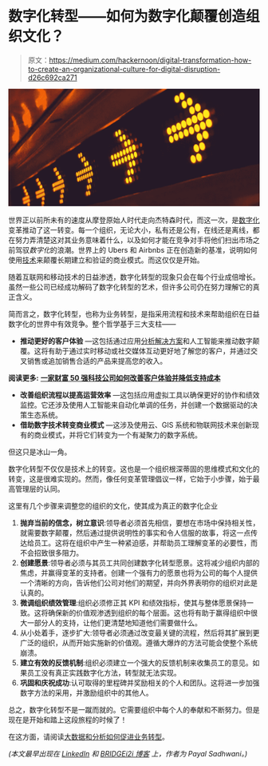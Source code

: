 # 数字化转型——如何为数字化颠覆创造组织文化？

> 原文：<https://medium.com/hackernoon/digital-transformation-how-to-create-an-organizational-culture-for-digital-disruption-d26c692ca271>

![](img/a5c1d618de241a266a241e5a1f6a8c8b.png)

世界正以前所未有的速度从摩登原始人时代走向杰特森时代，而这一次，是[数字化](https://hackernoon.com/tagged/digital)变革推动了这一转变。每一个组织，无论大小，私有还是公有，在线还是离线，都在努力弄清楚这对其业务意味着什么，以及如何才能在竞争对手将他们扫出市场之前驾驭*数字化*的浪潮。世界上的 Ubers 和 Airbnbs 正在创造新的基准，说明如何使用[技术](https://hackernoon.com/tagged/technology)来颠覆长期建立和验证的商业模式。而这仅仅是开始。

随着互联网和移动技术的日益渗透，数字化转型的现象只会在每个行业成倍增长。虽然一些公司已经成功解码了数字化转型的艺术，但许多公司仍在努力理解它的真正含义。

简而言之，数字化转型，也称为业务转型，是指采用流程和技术来帮助组织在日益数字化的世界中有效竞争。整个哲学基于三大支柱——

*   **推动更好的客户体验** —这包括通过应用[分析解决方案](http://www.bridgei2i.com/#solutions)和人工智能来推动数字颠覆。这将有助于通过实时移动或社交媒体互动更好地了解您的客户，并通过交叉销售或追加销售合适的产品来提高您的收入。

**阅读更多:** [**一家财富 50 强科技公司如何改善客户体验并降低支持成本**](http://bridgei2i.viewpage.co/Customer-Intelligence-to-improve-customer-experience-of-a-tech-company?_ga=2.147967479.1905541929.1502898552-661577293.1468908986)

*   **改善组织流程以提高运营效率** —这包括应用虚拟工具以确保更好的协作和绩效监控。它还涉及使用人工智能来自动化单调的任务，并创建一个数据驱动的决策生态系统。
*   **借助数字技术转变商业模式** —这涉及使用云、GIS 系统和物联网技术来创新现有的商业模式，并将它们转变为一个有凝聚力的数字系统。

但这只是冰山一角。

数字化转型不仅仅是技术上的转变。这也是一个组织根深蒂固的思维模式和文化的转变，这是很难实现的。然而，像任何变革管理倡议一样，它始于小步骤，始于最高管理层的认同。

这里有几个步骤来调整您的组织的文化，使其成为真正的数字化企业

1.  **抛弃当前的信念，树立意识**:领导者必须首先相信，要想在市场中保持相关性，就需要数字颠覆，然后通过提供说明性的事实和令人信服的故事，将这一点传达给员工。这将在组织中产生一种紧迫感，并帮助员工理解变革的必要性，而不会招致很多阻力。
2.  **创建愿景**:领导者必须与其员工共同创建数字化转型愿景。这将减少组织内部的焦虑，并赢得变革的支持者。创建一个强有力的愿景也将为公司的每个人提供一个清晰的方向，告诉他们公司对他们的期望，并向外界表明你的组织对此是认真的。
3.  **微调组织绩效管理**:组织必须修正其 KPI 和绩效指标，使其与整体愿景保持一致。这将确保新的价值观渗透到组织的每个层面。这也将有助于赢得组织中很大一部分人的支持，让他们更清楚地知道他们需要做什么。
4.  从小处着手，逐步扩大:领导者必须通过改变最关键的流程，然后将其扩展到更广泛的组织，从而开始实施新的价值观。遵循大爆炸的方法可能会使整个系统崩溃。
5.  **建立有效的反馈机制**:组织必须建立一个强大的反馈机制来收集员工的意见。如果员工没有真正实践数字化方法，转型就无法实现。
6.  **巩固和庆祝成功**:认可取得的里程碑并奖励相关的个人和团队。这将进一步加强数字方法的采用，并激励组织中的其他人。

总之，数字化转型不是一蹴而就的。它需要组织中每个人的奉献和不断努力。但是现在是开始和踏上这段旅程的时候了！

在这方面，请阅读[大数据和分析如何促进业务转型](http://bridgei2i.com/blog/business-transformation-analytics-data-science-help/)。

*(本文最早出现在* [*LinkedIn*](https://www.linkedin.com/pulse/digital-transformation-cultural-shift-payal-sadhwani/?lipi=urn%3Ali%3Apage%3Ad_flagship3_profile_view_base%3BdONoImElQ9mowp01fH9cpg%3D%3D) *和* [*BRIDGEi2i 博客*](http://bridgei2i.com/blog/digital-transformation-creating-organizational-culture-digital-disruption/) *上，作者为 Payal Sadhwani。)*